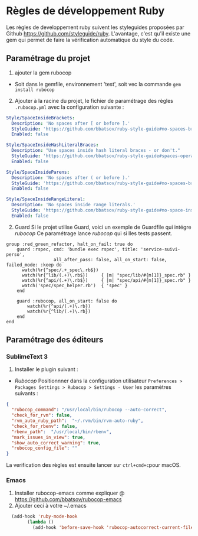 # Règles de développement Ruby 
Les règles de developpement ruby suivent les styleguides proposées par Github https://github.com/styleguide/ruby.
L'avantage, c'est qu'il existe une gem qui permet de faire la vérification automatique du style du code.
## Paramétrage du projet
1. ajouter la gem rubocop
- Soit dans le gemfile, environnement  'test', soit vec la commande ```gem install rubocop```

2. Ajouter à la racine du projet, le fichier de paramétrage des règles ```.rubocop.yml``` avec la configuration suivante :
```yaml
Style/SpaceInsideBrackets:
  Description: 'No spaces after [ or before ].'
  StyleGuide: 'https://github.com/bbatsov/ruby-style-guide#no-spaces-braces'
  Enabled: false

Style/SpaceInsideHashLiteralBraces:
  Description: "Use spaces inside hash literal braces - or don't."
  StyleGuide: 'https://github.com/bbatsov/ruby-style-guide#spaces-operators'
  Enabled: false

Style/SpaceInsideParens:
  Description: 'No spaces after ( or before ).'
  StyleGuide: 'https://github.com/bbatsov/ruby-style-guide#no-spaces-braces'
  Enabled: false

Style/SpaceInsideRangeLiteral:
  Description: 'No spaces inside range literals.'
  StyleGuide: 'https://github.com/bbatsov/ruby-style-guide#no-space-inside-range-literals'
  Enabled: false
```
2. Guard
Si le projet utilise Guard, voici un exemple de Guardfile qui intégre *rubocop*
Ce paramétrage lance *rubocop* qui si lles tests passent.

```
group :red_green_refactor, halt_on_fail: true do
	guard :rspec, cmd: 'bundle exec rspec', title: 'service-suivi-perso',
	              all_after_pass: false, all_on_start: false, failed_mode: :keep do
	  watch(%r{^spec/.+_spec\.rb$})
	  watch(%r{^lib/(.+)\.rb$})     { |m| "spec/lib/#{m[1]}_spec.rb" }
	  watch(%r{^api/(.+)\.rb$})     { |m| "spec/api/#{m[1]}_spec.rb" }
	  watch('spec/spec_helper.rb')  { 'spec' }
	end

	guard :rubocop, all_on_start: false do
		watch(%r{^api/(.+)\.rb}) 
		watch(%r{^lib/(.+)\.rb}) 
	end
end
```

## Paramétrage des éditeurs
### SublimeText 3
1. Installer le plugin suivant :
  - *Rubocop*
  Positionnner dans la configuration utilisateur ```Preferences > Packages Settings > Rubocop > Settings - User```
  les paramètres suivants :
```json
{
  "rubocop_command": "/usr/local/bin/rubocop --auto-correct",
  "check_for_rvm": false,
  "rvm_auto_ruby_path":  "~/.rvm/bin/rvm-auto-ruby",
  "check_for_rbenv": false,
  "rbenv_path":  "/usr/local/bin/rbenv",
  "mark_issues_in_view": true,
  "show_auto_correct_warning": true,
  "rubocop_config_file": ""
}
```
La verification des règles est ensuite lancer sur ```ctrl+cmd+c```pour macOS.

### Emacs
1. Installer rubocop-emacs comme expliquer @ https://github.com/bbatsov/rubocop-emacs
2. Ajouter ceci à votre ~/.emacs
```lisp
  (add-hook 'ruby-mode-hook
	    (lambda ()
	      (add-hook 'before-save-hook 'rubocop-autocorrect-current-file nil 'local)))
```
